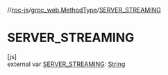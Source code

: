 //[rpc-js](../../index.md)/[grpc_web.MethodType](index.md)/[SERVER_STREAMING](-s-e-r-v-e-r_-s-t-r-e-a-m-i-n-g.md)

# SERVER_STREAMING

[js]\
external var [SERVER_STREAMING](-s-e-r-v-e-r_-s-t-r-e-a-m-i-n-g.md): [String](https://kotlinlang.org/api/latest/jvm/stdlib/kotlin/-string/index.html)
